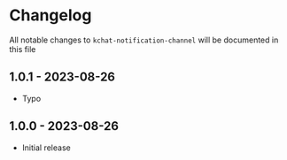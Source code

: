 # Changelog

All notable changes to `kchat-notification-channel` will be documented in this file

## 1.0.1 - 2023-08-26

- Typo

## 1.0.0 - 2023-08-26

- Initial release
